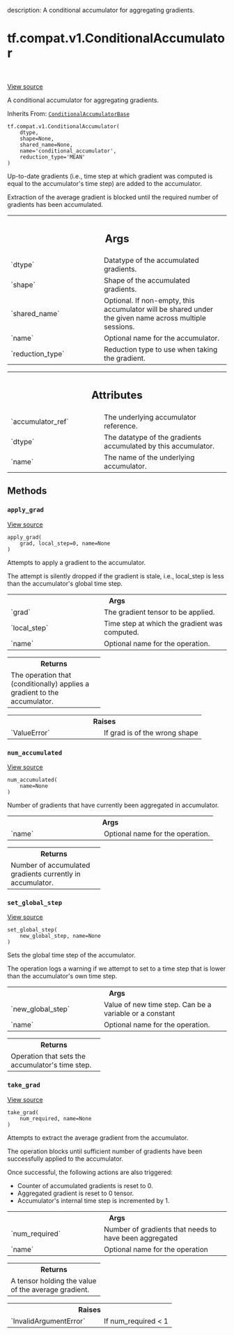 description: A conditional accumulator for aggregating gradients.

<div itemscope itemtype="http://developers.google.com/ReferenceObject">
<meta itemprop="name" content="tf.compat.v1.ConditionalAccumulator" />
<meta itemprop="path" content="Stable" />
<meta itemprop="property" content="__init__"/>
<meta itemprop="property" content="apply_grad"/>
<meta itemprop="property" content="num_accumulated"/>
<meta itemprop="property" content="set_global_step"/>
<meta itemprop="property" content="take_grad"/>
</div>

# tf.compat.v1.ConditionalAccumulator

<!-- Insert buttons and diff -->

<table class="tfo-notebook-buttons tfo-api nocontent" align="left">

</table>

<a target="_blank" class="external" href="/code/stable/tensorflow/python/ops/data_flow_ops.py">View source</a>



A conditional accumulator for aggregating gradients.

Inherits From: [`ConditionalAccumulatorBase`](../../../tf/compat/v1/ConditionalAccumulatorBase.md)

<pre class="devsite-click-to-copy prettyprint lang-py tfo-signature-link">
<code>tf.compat.v1.ConditionalAccumulator(
    dtype,
    shape=None,
    shared_name=None,
    name=&#x27;conditional_accumulator&#x27;,
    reduction_type=&#x27;MEAN&#x27;
)
</code></pre>



<!-- Placeholder for "Used in" -->

Up-to-date gradients (i.e., time step at which gradient was computed is
equal to the accumulator's time step) are added to the accumulator.

Extraction of the average gradient is blocked until the required number of
gradients has been accumulated.

<!-- Tabular view -->
 <table class="responsive fixed orange">
<colgroup><col width="214px"><col></colgroup>
<tr><th colspan="2"><h2 class="add-link">Args</h2></th></tr>

<tr>
<td>
`dtype`
</td>
<td>
Datatype of the accumulated gradients.
</td>
</tr><tr>
<td>
`shape`
</td>
<td>
Shape of the accumulated gradients.
</td>
</tr><tr>
<td>
`shared_name`
</td>
<td>
Optional. If non-empty, this accumulator will be shared under
the given name across multiple sessions.
</td>
</tr><tr>
<td>
`name`
</td>
<td>
Optional name for the accumulator.
</td>
</tr><tr>
<td>
`reduction_type`
</td>
<td>
Reduction type to use when taking the gradient.
</td>
</tr>
</table>





<!-- Tabular view -->
 <table class="responsive fixed orange">
<colgroup><col width="214px"><col></colgroup>
<tr><th colspan="2"><h2 class="add-link">Attributes</h2></th></tr>

<tr>
<td>
`accumulator_ref`
</td>
<td>
The underlying accumulator reference.
</td>
</tr><tr>
<td>
`dtype`
</td>
<td>
The datatype of the gradients accumulated by this accumulator.
</td>
</tr><tr>
<td>
`name`
</td>
<td>
The name of the underlying accumulator.
</td>
</tr>
</table>



## Methods

<h3 id="apply_grad"><code>apply_grad</code></h3>

<a target="_blank" class="external" href="/code/stable/tensorflow/python/ops/data_flow_ops.py">View source</a>

<pre class="devsite-click-to-copy prettyprint lang-py tfo-signature-link">
<code>apply_grad(
    grad, local_step=0, name=None
)
</code></pre>

Attempts to apply a gradient to the accumulator.

The attempt is silently dropped if the gradient is stale, i.e., local_step
is less than the accumulator's global time step.

<!-- Tabular view -->
 <table class="responsive fixed orange">
<colgroup><col width="214px"><col></colgroup>
<tr><th colspan="2">Args</th></tr>

<tr>
<td>
`grad`
</td>
<td>
The gradient tensor to be applied.
</td>
</tr><tr>
<td>
`local_step`
</td>
<td>
Time step at which the gradient was computed.
</td>
</tr><tr>
<td>
`name`
</td>
<td>
Optional name for the operation.
</td>
</tr>
</table>



<!-- Tabular view -->
 <table class="responsive fixed orange">
<colgroup><col width="214px"><col></colgroup>
<tr><th colspan="2">Returns</th></tr>
<tr class="alt">
<td colspan="2">
The operation that (conditionally) applies a gradient to the accumulator.
</td>
</tr>

</table>



<!-- Tabular view -->
 <table class="responsive fixed orange">
<colgroup><col width="214px"><col></colgroup>
<tr><th colspan="2">Raises</th></tr>

<tr>
<td>
`ValueError`
</td>
<td>
If grad is of the wrong shape
</td>
</tr>
</table>



<h3 id="num_accumulated"><code>num_accumulated</code></h3>

<a target="_blank" class="external" href="/code/stable/tensorflow/python/ops/data_flow_ops.py">View source</a>

<pre class="devsite-click-to-copy prettyprint lang-py tfo-signature-link">
<code>num_accumulated(
    name=None
)
</code></pre>

Number of gradients that have currently been aggregated in accumulator.


<!-- Tabular view -->
 <table class="responsive fixed orange">
<colgroup><col width="214px"><col></colgroup>
<tr><th colspan="2">Args</th></tr>

<tr>
<td>
`name`
</td>
<td>
Optional name for the operation.
</td>
</tr>
</table>



<!-- Tabular view -->
 <table class="responsive fixed orange">
<colgroup><col width="214px"><col></colgroup>
<tr><th colspan="2">Returns</th></tr>
<tr class="alt">
<td colspan="2">
Number of accumulated gradients currently in accumulator.
</td>
</tr>

</table>



<h3 id="set_global_step"><code>set_global_step</code></h3>

<a target="_blank" class="external" href="/code/stable/tensorflow/python/ops/data_flow_ops.py">View source</a>

<pre class="devsite-click-to-copy prettyprint lang-py tfo-signature-link">
<code>set_global_step(
    new_global_step, name=None
)
</code></pre>

Sets the global time step of the accumulator.

The operation logs a warning if we attempt to set to a time step that is
lower than the accumulator's own time step.

<!-- Tabular view -->
 <table class="responsive fixed orange">
<colgroup><col width="214px"><col></colgroup>
<tr><th colspan="2">Args</th></tr>

<tr>
<td>
`new_global_step`
</td>
<td>
Value of new time step. Can be a variable or a constant
</td>
</tr><tr>
<td>
`name`
</td>
<td>
Optional name for the operation.
</td>
</tr>
</table>



<!-- Tabular view -->
 <table class="responsive fixed orange">
<colgroup><col width="214px"><col></colgroup>
<tr><th colspan="2">Returns</th></tr>
<tr class="alt">
<td colspan="2">
Operation that sets the accumulator's time step.
</td>
</tr>

</table>



<h3 id="take_grad"><code>take_grad</code></h3>

<a target="_blank" class="external" href="/code/stable/tensorflow/python/ops/data_flow_ops.py">View source</a>

<pre class="devsite-click-to-copy prettyprint lang-py tfo-signature-link">
<code>take_grad(
    num_required, name=None
)
</code></pre>

Attempts to extract the average gradient from the accumulator.

The operation blocks until sufficient number of gradients have been
successfully applied to the accumulator.

Once successful, the following actions are also triggered:

- Counter of accumulated gradients is reset to 0.
- Aggregated gradient is reset to 0 tensor.
- Accumulator's internal time step is incremented by 1.

<!-- Tabular view -->
 <table class="responsive fixed orange">
<colgroup><col width="214px"><col></colgroup>
<tr><th colspan="2">Args</th></tr>

<tr>
<td>
`num_required`
</td>
<td>
Number of gradients that needs to have been aggregated
</td>
</tr><tr>
<td>
`name`
</td>
<td>
Optional name for the operation
</td>
</tr>
</table>



<!-- Tabular view -->
 <table class="responsive fixed orange">
<colgroup><col width="214px"><col></colgroup>
<tr><th colspan="2">Returns</th></tr>
<tr class="alt">
<td colspan="2">
A tensor holding the value of the average gradient.
</td>
</tr>

</table>



<!-- Tabular view -->
 <table class="responsive fixed orange">
<colgroup><col width="214px"><col></colgroup>
<tr><th colspan="2">Raises</th></tr>

<tr>
<td>
`InvalidArgumentError`
</td>
<td>
If num_required < 1
</td>
</tr>
</table>





